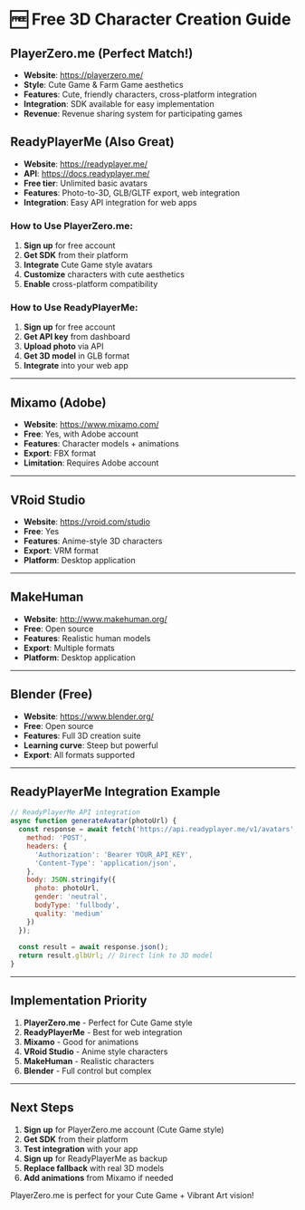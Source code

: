 # 🆓 Free 3D Character Creation Guide

## **PlayerZero.me (Perfect Match!)**
- **Website**: https://playerzero.me/
- **Style**: Cute Game & Farm Game aesthetics
- **Features**: Cute, friendly characters, cross-platform integration
- **Integration**: SDK available for easy implementation
- **Revenue**: Revenue sharing system for participating games

## **ReadyPlayerMe (Also Great)**
- **Website**: https://readyplayer.me/
- **API**: https://docs.readyplayer.me/
- **Free tier**: Unlimited basic avatars
- **Features**: Photo-to-3D, GLB/GLTF export, web integration
- **Integration**: Easy API integration for web apps

### **How to Use PlayerZero.me:**
1. **Sign up** for free account
2. **Get SDK** from their platform
3. **Integrate** Cute Game style avatars
4. **Customize** characters with cute aesthetics
5. **Enable** cross-platform compatibility

### **How to Use ReadyPlayerMe:**
1. **Sign up** for free account
2. **Get API key** from dashboard
3. **Upload photo** via API
4. **Get 3D model** in GLB format
5. **Integrate** into your web app

---

## **Mixamo (Adobe)**
- **Website**: https://www.mixamo.com/
- **Free**: Yes, with Adobe account
- **Features**: Character models + animations
- **Export**: FBX format
- **Limitation**: Requires Adobe account

---

## **VRoid Studio**
- **Website**: https://vroid.com/studio
- **Free**: Yes
- **Features**: Anime-style 3D characters
- **Export**: VRM format
- **Platform**: Desktop application

---

## **MakeHuman**
- **Website**: http://www.makehuman.org/
- **Free**: Open source
- **Features**: Realistic human models
- **Export**: Multiple formats
- **Platform**: Desktop application

---

## **Blender (Free)**
- **Website**: https://www.blender.org/
- **Free**: Open source
- **Features**: Full 3D creation suite
- **Learning curve**: Steep but powerful
- **Export**: All formats supported

---

## **ReadyPlayerMe Integration Example**

```javascript
// ReadyPlayerMe API integration
async function generateAvatar(photoUrl) {
  const response = await fetch('https://api.readyplayer.me/v1/avatars', {
    method: 'POST',
    headers: {
      'Authorization': 'Bearer YOUR_API_KEY',
      'Content-Type': 'application/json',
    },
    body: JSON.stringify({
      photo: photoUrl,
      gender: 'neutral',
      bodyType: 'fullbody',
      quality: 'medium'
    })
  });
  
  const result = await response.json();
  return result.glbUrl; // Direct link to 3D model
}
```

---

## **Implementation Priority**

1. **PlayerZero.me** - Perfect for Cute Game style
2. **ReadyPlayerMe** - Best for web integration
3. **Mixamo** - Good for animations
4. **VRoid Studio** - Anime style characters
5. **MakeHuman** - Realistic characters
6. **Blender** - Full control but complex

---

## **Next Steps**

1. **Sign up** for PlayerZero.me account (Cute Game style)
2. **Get SDK** from their platform
3. **Test integration** with your app
4. **Sign up** for ReadyPlayerMe as backup
5. **Replace fallback** with real 3D models
6. **Add animations** from Mixamo if needed

PlayerZero.me is perfect for your Cute Game + Vibrant Art vision!